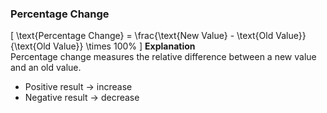 
### Percentage Change
\[
\text{Percentage Change} = 
\frac{\text{New Value} - \text{Old Value}}{\text{Old Value}} \times 100\%
\]
**Explanation**  
Percentage change measures the relative difference between a new value and an old value.  
- Positive result → increase  
- Negative result → decrease  
